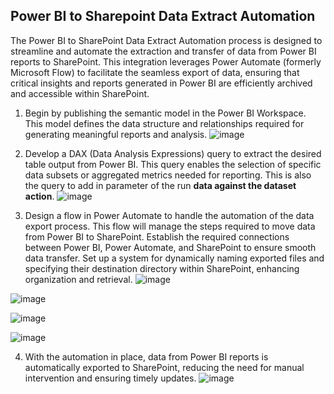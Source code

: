 ## Power BI to Sharepoint Data Extract Automation
The Power BI to SharePoint Data Extract Automation process is designed to streamline and automate the extraction and transfer of data from Power BI reports to SharePoint. This integration leverages Power Automate (formerly Microsoft Flow) to facilitate the seamless export of data, ensuring that critical insights and reports generated in Power BI are efficiently archived and accessible within SharePoint.

1. Begin by publishing the semantic model in the Power BI Workspace. This model defines the data structure and relationships required for generating meaningful reports and analysis.
![image](https://github.com/user-attachments/assets/a36552eb-a49e-45a7-9b65-d6ef39c876dd)

2. Develop a DAX (Data Analysis Expressions) query to extract the desired table output from Power BI. This query enables the selection of specific data subsets or aggregated metrics needed for reporting. This is also the query to add in parameter of the run **data against the dataset action**.
![image](https://github.com/user-attachments/assets/9509c299-c645-465d-988b-5baed84172cc)

3. Design a flow in Power Automate to handle the automation of the data export process. This flow will manage the steps required to move data from Power BI to SharePoint. Establish the required connections between Power BI, Power Automate, and SharePoint to ensure smooth data transfer. Set up a system for dynamically naming exported files and specifying their destination directory within SharePoint, enhancing organization and retrieval.
![image](https://github.com/user-attachments/assets/80a643dd-d6b8-42a9-9c79-97230c1a40a4)

![image](https://github.com/user-attachments/assets/b2fdf131-34d1-48dc-aa9a-690d8c78fe09)

![image](https://github.com/user-attachments/assets/227c5d8b-e474-477f-aa03-70102ed289d1)

![image](https://github.com/user-attachments/assets/3aeaeda7-2eef-4cbc-bf05-fd18f87d24ba)

4. With the automation in place, data from Power BI reports is automatically exported to SharePoint, reducing the need for manual intervention and ensuring timely updates.
![image](https://github.com/user-attachments/assets/42ecbd42-3e85-4c6e-b36d-2220d4e95198)



